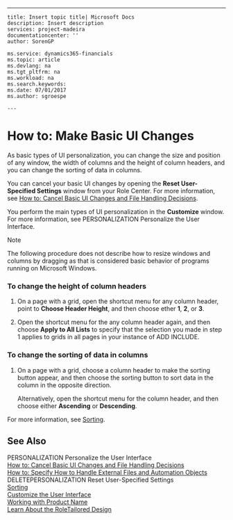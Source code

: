 ---
    title: Insert topic title| Microsoft Docs
    description: Insert description
    services: project-madeira
    documentationcenter: ''
    author: SorenGP

    ms.service: dynamics365-financials
    ms.topic: article
    ms.devlang: na
    ms.tgt_pltfrm: na
    ms.workload: na
    ms.search.keywords:
    ms.date: 07/01/2017
    ms.author: sgroespe

    ---
# How to: Make Basic UI Changes
As basic types of UI personalization, you can change the size and position of any window, the width of columns and the height of column headers, and you can change the sorting of data in columns.  
  
 You can cancel your basic UI changes by opening the **Reset User-Specified Settings** window from your Role Center. For more information, see [How to: Cancel Basic UI Changes and File Handling Decisions](../how-to-cancel-basic-ui-changes-and-file-handling-decisions.md).  
  
 You perform the main types of UI personalization in the **Customize** window. For more information, see PERSONALIZATION Personalize the User Interface.  
  
> [!NOTE]  
>  The following procedure does not describe how to resize windows and columns by dragging as that is considered basic behavior of programs running on Microsoft Windows.  
  
### To change the height of column headers  
  
1.  On a page with a grid, open the shortcut menu for any column header, point to **Choose Header Height**, and then choose ether **1**, **2**, or **3**.  
  
2.  Open the shortcut menu for the any column header again, and then choose **Apply to All Lists** to specify that the selection you made in step 1 applies to grids in all pages in your instance of ADD INCLUDE<!--[!INCLUDE[dyn_nav](../../includes/dyn_nav_md.md)]-->.  
  
### To change the sorting of data in columns  
  
1.  On a page with a grid, choose a column header to make the sorting button appear, and then choose the sorting button to sort data in the column in the opposite direction.  
  
     Alternatively, open the shortcut menu for the column header, and then choose either **Ascending** or **Descending**.  
  
 For more information, see [Sorting](../sorting.md).  
  
## See Also  
 PERSONALIZATION Personalize the User Interface   
 [How to: Cancel Basic UI Changes and File Handling Decisions](../how-to-cancel-basic-ui-changes-and-file-handling-decisions.md)   
 [How to: Specify How to Handle External Files and Automation Objects](../how-to-specify-how-to-handle-external-files-and-automation-objects.md)   
 DELETEPERSONALIZATION Reset User-Specified Settings   
 [Sorting](../sorting.md)   
 [Customize the User Interface](../customize-the-user-interface.md)   
 [Working with Product Name](../working-with-$-p_1-product-name-$-.md)   
 [Learn About the RoleTailored Design](../learn-about-the-roletailored-design.md)